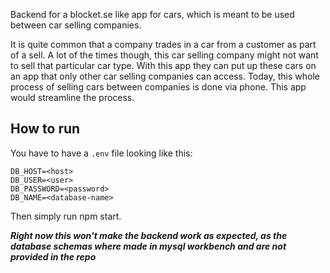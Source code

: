 Backend for a blocket.se like app for cars, which is meant to be used between car selling companies.

It is quite common that a company trades in a car from a customer as part of a sell.
A lot of the times though, this car selling company might not want to sell that particular 
car type. With this app they can put up these cars on an app that only other car selling 
companies can access. 
Today, this whole process of selling cars between companies is done via phone. This app
would streamline the process.

## How to run
You have to have a `.env` file looking like this:

```
DB_HOST=<host>
DB_USER=<user>
DB_PASSWORD=<password>
DB_NAME=<database-name>
```

Then simply run npm start.

***Right now this won't make the backend work as expected, as the database schemas where made
in mysql workbench and are not provided in the repo***